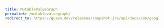 ```yaml
---
title: MutableValueGraph
permalink: /mutablevaluegraph/
redirect_to: https://guava.dev/releases/snapshot-jre/api/docs/com/google/common/graph/MutableValueGraph.html
---
```

